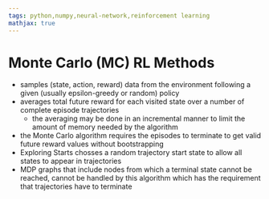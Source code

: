 ```yaml
---
tags: python,numpy,neural-network,reinforcement learning
mathjax: true
---
```

# Monte Carlo (MC) RL Methods

- samples (state, action, reward) data from the environment following a given (usually epsilon-greedy or random) policy
- averages total future reward for each visited state over a number of complete episode trajectories
  - the averaging may be done in an incremental manner to limit the amount of memory needed by the algorithm
- the Monte Carlo algorithm requires the episodes to terminate to get valid future reward values without bootstrapping
- Exploring Starts chosses a random trajectory start state to allow all states to appear in trajectories
- MDP graphs that include nodes from which a terminal state cannot be reached, cannot be handled by this algorithm which has the requirement that trajectories have to terminate

